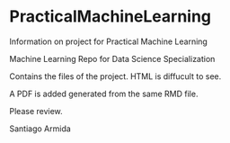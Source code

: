 # PracticalMachineLearning
Information on project for Practical Machine Learning

Machine Learning Repo for Data Science Specialization

Contains the files of the project. HTML is diffucult to see.

A PDF is added generated from the same RMD file.

Please review.

Santiago Armida
